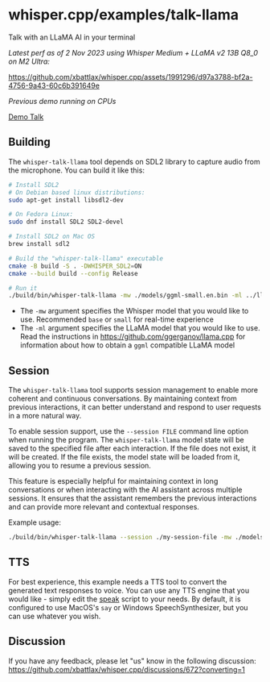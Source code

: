 # whisper.cpp/examples/talk-llama

Talk with an LLaMA AI in your terminal

*Latest perf as of 2 Nov 2023 using Whisper Medium + LLaMA v2 13B Q8_0 on M2 Ultra:*

https://github.com/xbattlax/whisper.cpp/assets/1991296/d97a3788-bf2a-4756-9a43-60c6b391649e

*Previous demo running on CPUs*

[Demo Talk](https://user-images.githubusercontent.com/1991296/228024237-848f998c-c334-46a6-bef8-3271590da83b.mp4)

## Building

The `whisper-talk-llama` tool depends on SDL2 library to capture audio from the microphone. You can build it like this:

```bash
# Install SDL2
# On Debian based linux distributions:
sudo apt-get install libsdl2-dev

# On Fedora Linux:
sudo dnf install SDL2 SDL2-devel

# Install SDL2 on Mac OS
brew install sdl2

# Build the "whisper-talk-llama" executable
cmake -B build -S . -DWHISPER_SDL2=ON
cmake --build build --config Release

# Run it
./build/bin/whisper-talk-llama -mw ./models/ggml-small.en.bin -ml ../llama.cpp/models/llama-13b/ggml-model-q4_0.gguf -p "Georgi" -t 8
```

- The `-mw` argument specifies the Whisper model that you would like to use. Recommended `base` or `small` for real-time experience
- The `-ml` argument specifies the LLaMA model that you would like to use. Read the instructions in https://github.com/ggerganov/llama.cpp for information about how to obtain a `ggml` compatible LLaMA model

## Session

The `whisper-talk-llama` tool supports session management to enable more coherent and continuous conversations. By maintaining context from previous interactions, it can better understand and respond to user requests in a more natural way.

To enable session support, use the `--session FILE` command line option when running the program. The `whisper-talk-llama` model state will be saved to the specified file after each interaction. If the file does not exist, it will be created. If the file exists, the model state will be loaded from it, allowing you to resume a previous session.

This feature is especially helpful for maintaining context in long conversations or when interacting with the AI assistant across multiple sessions. It ensures that the assistant remembers the previous interactions and can provide more relevant and contextual responses.

Example usage:

```bash
./build/bin/whisper-talk-llama --session ./my-session-file -mw ./models/ggml-small.en.bin -ml ../llama.cpp/models/llama-13b/ggml-model-q4_0.gguf -p "Georgi" -t 8
```

## TTS

For best experience, this example needs a TTS tool to convert the generated text responses to voice.
You can use any TTS engine that you would like - simply edit the [speak](speak) script to your needs.
By default, it is configured to use MacOS's `say` or Windows SpeechSynthesizer, but you can use whatever you wish.

## Discussion

If you have any feedback, please let "us" know in the following discussion: https://github.com/xbattlax/whisper.cpp/discussions/672?converting=1
